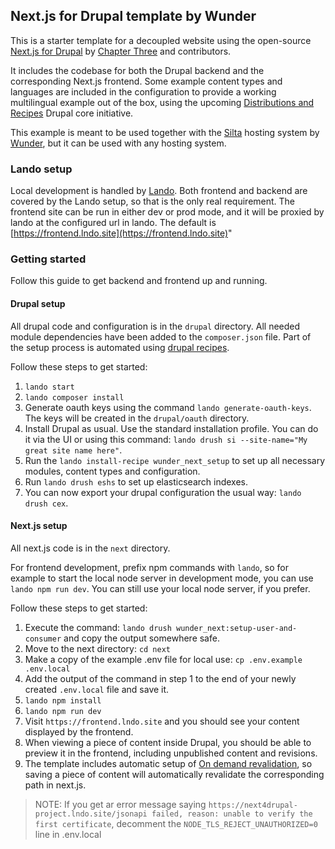 ## Next.js for Drupal template by Wunder

This is a starter template for a decoupled website using the open-source [Next.js for Drupal](https://next-drupal.org/) 
by [Chapter Three](https://www.chapterthree.com) and contributors.

It includes the codebase for both the Drupal backend and the corresponding Next.js frontend. 
Some example content types and languages are included in the configuration to provide a working multilingual example out of the box, using the upcoming
[Distributions and Recipes](https://www.drupal.org/about/core/strategic-initiatives-distributions-and-recipes) Drupal core initiative.

This example is meant to be used together with the [Silta](https://wunderio.github.io/silta/) hosting system by [Wunder](https://www.wunder.io), but it can be used with any hosting system.

### Lando setup

Local development is handled by [Lando](https://lando.dev/). Both frontend and backend are covered by the Lando setup,
so that is the only real requirement. The frontend site can be run in either dev or prod mode, 
and it will be proxied by lando at the configured url in lando. The default is [https://frontend.lndo.site](https://frontend.lndo.site)"

### Getting started

Follow this guide to get backend and frontend up and running.

#### Drupal setup

All drupal code and configuration is in the `drupal` directory.
All needed module dependencies have been added to the `composer.json` file.
Part of the setup process is automated using [drupal recipes](https://www.drupal.org/project/distributions_recipes).

Follow these steps to get started:

1. `lando start`
2. `lando composer install`
3. Generate oauth keys using the command `lando generate-oauth-keys`. The keys will be created in the `drupal/oauth` directory.
4. Install Drupal as usual. Use the standard installation profile. You can do it via the UI or using this command: `lando drush si --site-name="My great site name here"`.
5. Run the `lando install-recipe wunder_next_setup` to set up all necessary modules, content types and configuration.
6. Run `lando drush eshs` to set up elasticsearch indexes.
7. You can now export your drupal configuration the usual way: `lando drush cex`.

#### Next.js setup

All next.js code  is in the `next` directory.

For frontend development, prefix npm commands with `lando`, so for example to start the
local node server in development mode, you can use `lando npm run dev`. You can still use your local node server, if you prefer.

Follow these steps to get started:

1. Execute the command: `lando drush wunder_next:setup-user-and-consumer` and copy the output somewhere safe.
2. Move to the next directory: `cd next`
3. Make a copy of the example .env file for local use: `cp .env.example .env.local`
4. Add the output of the command in step 1 to the end of your newly created `.env.local` file and save it.
5. `lando npm install`
6. `lando npm run dev`
7. Visit `https://frontend.lndo.site` and you should see your content displayed by the frontend.
8. When viewing a piece of content inside Drupal, you should be able to preview it in the frontend, including unpublished content and revisions.
9. The template includes automatic setup of [On demand revalidation](https://next-drupal.org/learn/on-demand-revalidation), so saving a piece of content will automatically revalidate the corresponding path in next.js.

> NOTE: If you get ar error message saying `https://next4drupal-project.lndo.site/jsonapi failed, reason: unable to verify the first certificate`,
decomment the `NODE_TLS_REJECT_UNAUTHORIZED=0` line in .env.local